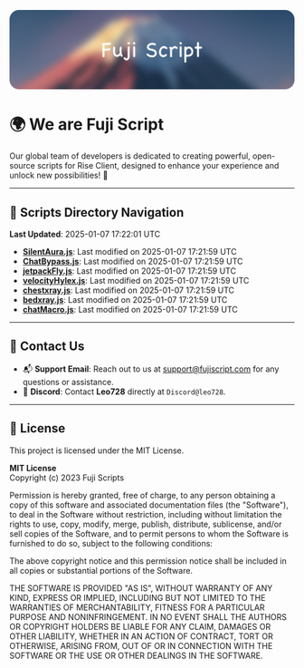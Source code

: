 ![Banner](.github/b.webp)

# 🌍 **We are Fuji Script**

Our global team of developers is dedicated to creating powerful, open-source scripts for Rise Client, designed to enhance your experience and unlock new possibilities! 🌟

---
<!-- SCRIPTS_NAVIGATION_START -->
## 📂 **Scripts Directory Navigation**

**Last Updated**: 2025-01-07 17:22:01 UTC

- **[SilentAura.js](scripts/SilentAura.js)**: Last modified on 2025-01-07 17:21:59 UTC
- **[ChatBypass.js](scripts/ChatBypass.js)**: Last modified on 2025-01-07 17:21:59 UTC
- **[jetpackFly.js](scripts/jetpackFly.js)**: Last modified on 2025-01-07 17:21:59 UTC
- **[velocityHylex.js](scripts/velocityHylex.js)**: Last modified on 2025-01-07 17:21:59 UTC
- **[chestxray.js](scripts/chestxray.js)**: Last modified on 2025-01-07 17:21:59 UTC
- **[bedxray.js](scripts/bedxray.js)**: Last modified on 2025-01-07 17:21:59 UTC
- **[chatMacro.js](scripts/chatMacro.js)**: Last modified on 2025-01-07 17:21:59 UTC

<!-- SCRIPTS_NAVIGATION_END -->

---

## 💬 **Contact Us**  
- 📬 **Support Email**: Reach out to us at [support@fujiscript.com](mailto:support@fujiscript.com) for any questions or assistance.  
- 💬 **Discord**: Contact **Leo728** directly at `Discord@leo728`.

---

## 📜 **License**

This project is licensed under the MIT License.  

**MIT License**  
Copyright (c) 2023 Fuji Scripts  

Permission is hereby granted, free of charge, to any person obtaining a copy of this software and associated documentation files (the "Software"), to deal in the Software without restriction, including without limitation the rights to use, copy, modify, merge, publish, distribute, sublicense, and/or sell copies of the Software, and to permit persons to whom the Software is furnished to do so, subject to the following conditions:  

The above copyright notice and this permission notice shall be included in all copies or substantial portions of the Software.  

THE SOFTWARE IS PROVIDED "AS IS", WITHOUT WARRANTY OF ANY KIND, EXPRESS OR IMPLIED, INCLUDING BUT NOT LIMITED TO THE WARRANTIES OF MERCHANTABILITY, FITNESS FOR A PARTICULAR PURPOSE AND NONINFRINGEMENT. IN NO EVENT SHALL THE AUTHORS OR COPYRIGHT HOLDERS BE LIABLE FOR ANY CLAIM, DAMAGES OR OTHER LIABILITY, WHETHER IN AN ACTION OF CONTRACT, TORT OR OTHERWISE, ARISING FROM, OUT OF OR IN CONNECTION WITH THE SOFTWARE OR THE USE OR OTHER DEALINGS IN THE SOFTWARE.  
